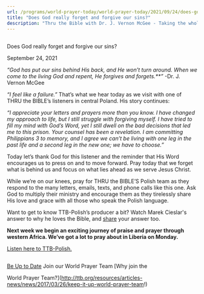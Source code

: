 ```yaml
---
url: /programs/world-prayer-today/world-prayer-today/2021/09/24/does-god-really-forget-and-forgive-our-sins
title: "Does God really forget and forgive our sins?"
description: "Thru the Bible with Dr. J. Vernon McGee - Taking the whole Word to the whole world"
---
```







## 
 Does God really forget and forgive our sins?


September 24, 2021




*“God has put our sins behind His back, and He won’t turn around. When we come to the living God and repent, He forgives and forgets.**”* -Dr. J. Vernon McGee

*“I feel like a failure.”* That’s what we hear today as we visit with one of THRU the BIBLE’s listeners in central Poland. His story continues: 

*“I appreciate your letters and prayers more than you know. I have changed my approach to life, but I still struggle with forgiving myself. I have tried to fill my mind with God’s Word, yet I still dwell on the bad decisions that led me to this prison. Your counsel has been a revelation. I am committing Philippians 3 to memory, and I agree* *we can’t be living with one leg in the past life and a second leg in the new one; we have to choose.”*

Today let’s thank God for this listener and the reminder that His Word encourages us to press on and to move forward. Pray today that we forget what is behind us and focus on what lies ahead as we serve Jesus Christ.  

While we’re on our knees, pray for THRU the BIBLE’S Polish team as they respond to the many letters, emails, texts, and phone calls like this one. Ask God to multiply their ministry and encourage them as they tirelessly share His love and grace with all those who speak the Polish language. 

Want to get to know TTB-Polish’s producer a bit? Watch Marek Cieslar's answer to why he loves the Bible, and [share](/why-i-love-the-bible) your answer too.

  
**Next week we begin an exciting journey of praise and prayer through western Africa. We’ve got a lot to pray about in Liberia on Monday.**

[Listen here to TTB-Polish.](https://ttb.twr.org/home/day,0340/language,POL)







## 




[Be Up to Date](http://feeds.feedburner.com/WorldPrayerToday "World Prayer Today RSS Feed")
Join our World Prayer Team
[Why join the  

World Prayer Team?](http://ttb.org/resources/articles-news/news/2017/03/26/keep-it-up-world-prayer-team!)




